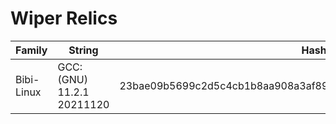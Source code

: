 # Wiper Relics

| Family      | String                 | Hash        |
| ----------- | ---------------------- | ----------- |
| Bibi-Linux | GCC: (GNU) 11.2.1 20211120    | 23bae09b5699c2d5c4cb1b8aa908a3af898b00f88f06e021edcb16d7d558efad |

